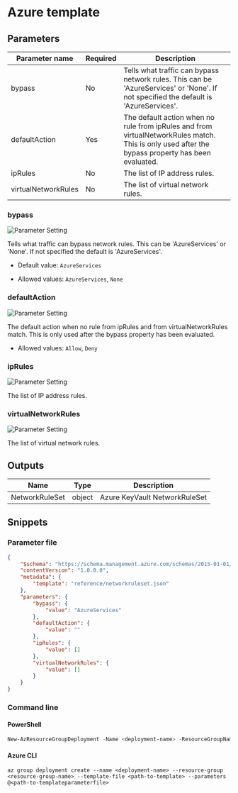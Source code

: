# Azure template

## Parameters

Parameter name | Required | Description
-------------- | -------- | -----------
bypass         | No       | Tells what traffic can bypass network rules. This can be 'AzureServices' or 'None'. If not specified the default is 'AzureServices'.
defaultAction  | Yes      | The default action when no rule from ipRules and from virtualNetworkRules match. This is only used after the bypass property has been evaluated.
ipRules        | No       | The list of IP address rules.
virtualNetworkRules | No       | The list of virtual network rules.

### bypass

![Parameter Setting](https://img.shields.io/badge/parameter-optional-green?style=flat-square)

Tells what traffic can bypass network rules. This can be 'AzureServices' or 'None'. If not specified the default is 'AzureServices'.

- Default value: `AzureServices`

- Allowed values: `AzureServices`, `None`

### defaultAction

![Parameter Setting](https://img.shields.io/badge/parameter-required-orange?style=flat-square)

The default action when no rule from ipRules and from virtualNetworkRules match. This is only used after the bypass property has been evaluated.

- Allowed values: `Allow`, `Deny`

### ipRules

![Parameter Setting](https://img.shields.io/badge/parameter-optional-green?style=flat-square)

The list of IP address rules.

### virtualNetworkRules

![Parameter Setting](https://img.shields.io/badge/parameter-optional-green?style=flat-square)

The list of virtual network rules.

## Outputs

Name | Type | Description
---- | ---- | -----------
NetworkRuleSet | object | Azure KeyVault NetworkRuleSet

## Snippets

### Parameter file

```json
{
    "$schema": "https://schema.management.azure.com/schemas/2015-01-01/deploymentParameters.json#",
    "contentVersion": "1.0.0.0",
    "metadata": {
        "template": "reference/networkruleset.json"
    },
    "parameters": {
        "bypass": {
            "value": "AzureServices"
        },
        "defaultAction": {
            "value": ""
        },
        "ipRules": {
            "value": []
        },
        "virtualNetworkRules": {
            "value": []
        }
    }
}
```

### Command line

#### PowerShell

```powershell
New-AzResourceGroupDeployment -Name <deployment-name> -ResourceGroupName <resource-group-name> -TemplateFile <path-to-template> -TemplateParameterFile <path-to-templateparameter>
```

#### Azure CLI

```text
az group deployment create --name <deployment-name> --resource-group <resource-group-name> --template-file <path-to-template> --parameters @<path-to-templateparameterfile>
```
